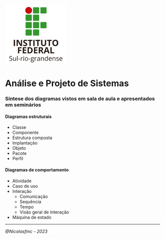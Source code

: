 <img src="src/images/logoif.png" alt="drawing" width="200"/>

# Análise e Projeto de Sistemas

### Síntese dos diagramas vistos em sala de aula e apresentados em seminários

#### Diagramas estruturais

* Classe
* Componente
* Estrutura composta
* Implantação
* Objeto
* Pacote
* Perfil
  
#### Diagramas de comportamento

* Atividade
* Caso de uso
* Interação
  * Comunicação
  * Sequência
  * Tempo
  * Visão geral de interação
* Máquina de estado

<hr/>

_@Nicolasfmc - 2023_
